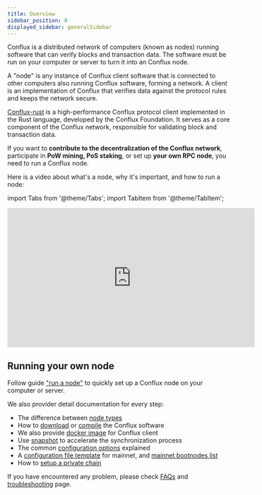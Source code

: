 ```yaml
---
title: Overview
sidebar_position: 0
displayed_sidebar: generalSidebar
---
```


Conflux is a distributed network of computers (known as nodes) running software that can verify blocks and transaction data. The software must be run on your computer or server to turn it into an Conflux node.

A "node" is any instance of Conflux client software that is connected to other computers also running Conflux software, forming a network. A client is an implementation of Conflux that verifies data against the protocol rules and keeps the network secure. 

[Conflux-rust](https://github.com/conflux-chain/conflux-rust) is a high-performance Conflux protocol client implemented in the Rust language, developed by the Conflux Foundation. It serves as a core component of the Conflux network, responsible for validating block and transaction data.

If you want to **contribute to the decentralization of the Conflux network**, participate in **PoW mining, PoS staking**, or set up **your own RPC node**, you need to run a Conflux node.

Here is a video about what's a node, why it's important, and how to run a node:

import Tabs from '@theme/Tabs';
import TabItem from '@theme/TabItem';

<Tabs>
  <TabItem value="youtube" label="Video source: YouTube">
    <iframe width="560" height="315" src="https://www.youtube.com/embed/ocsbQRkL9fQ?si=wRmI5Aa6Ewfv-BCx" title="YouTube video player" frameborder="0" allow="accelerometer; autoplay; clipboard-write; encrypted-media; gyroscope; picture-in-picture; web-share" allowfullscreen>
    </iframe>
  </TabItem>
</Tabs>

## Running your own node

Follow guide ["run a node"](./run-a-node.md) to quickly set up a Conflux node on your computer or server.

We also provider detail documentation for every step:

* The difference between [node types](./node-types.md)
* How to [download](./advanced-topics/downloading-conflux-client.md) or [compile](./advanced-topics/compiling-conflux-client.md) the Conflux software
* We also provide [docker image](./advanced-topics/downloading-conflux-client#docker) for Conflux client
* Use [snapshot](./snapshot-tool.md) to accelerate the synchronization process
* The common [configuration options](./advanced-topics/node-configuration.md) explained
* A [configuration file template](./advanced-topics/configuration-files.md) for mainnet, and [mainnet bootnodes list](./advanced-topics/official-bootnodes.md)
* How to [setup a private chain](./advanced-topics/running-independent-chain.md)

If you have encountered any problem, please check [FAQs](./nodes-faqs.md) and [troubleshooting](./TroubleShooting) page.